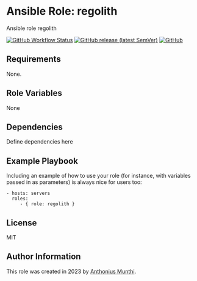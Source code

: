 Ansible Role: regolith
=========
Ansible role regolith

[![GitHub Workflow Status](https://img.shields.io/github/actions/workflow/status/kilip/ansible-role-regolith/.github/workflows/testing.yml?branch=main&style=flat-square)](https://github.com/kilip/ansible-role-regolith/actions/workflows/testing.yml)
[![GitHub release (latest SemVer)](https://img.shields.io/github/v/release/kilip/ansible-role-regolith?style=flat-square)](https://github.com/kilip/ansible-role-regolith/releases)
[![GitHub](https://img.shields.io/github/license/kilip/ansible-role-regolith?style=flat-square)](https://github.com/kilip/ansible-role-regolith/blob/main/LICENSE)

Requirements
------------

None.

Role Variables
--------------

None

Dependencies
------------

Define dependencies here

Example Playbook
----------------

Including an example of how to use your role (for instance, with variables passed in as parameters) is always nice for users too:

    - hosts: servers
      roles:
         - { role: regolith }

License
-------

MIT

Author Information
------------------

This role was created in 2023 by [Anthonius Munthi](https://itstoni.com).
